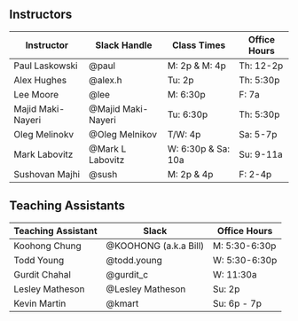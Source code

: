 ## Instructors 

| Instructor        | Slack Handle       | Class Times        | Office Hours |
|-------------------|--------------------|--------------------|--------------|
| Paul Laskowski    | @paul              | M:   2p & M: 4p    | Th: 12-2p    |
| Alex Hughes       | @alex.h            | Tu:  2p            | Th: 5:30p    |
| Lee Moore         | @lee               | M:   6:30p         | F:  7a       |
| Majid Maki-Nayeri | @Majid Maki-Nayeri | Tu:  6:30p         | Th: 5:30p    |
| Oleg Melinokv     | @Oleg Melnikov     | T/W: 4p            | Sa: 5-7p     |
| Mark Labovitz     | @Mark L Labovitz   | W: 6:30p & Sa: 10a | Su: 9-11a    | 
| Sushovan Majhi    | @sush              | M:   2p & 4p       | F: 2-4p      | 

## Teaching Assistants

| Teaching Assistant | Slack                 | Office Hours         |
|--------------------|-----------------------|----------------------|
| Koohong Chung      | @KOOHONG (a.k.a Bill) | M:  5:30-6:30p       |
| Todd Young         | @todd.young           | W:  5:30-6:30p       |
| Gurdit Chahal      | @gurdit_c             | W:  11:30a           |
| Lesley Matheson    | @Lesley Matheson      | Su: 2p               |
| Kevin Martin       | @kmart                | Su: 6p - 7p          |
